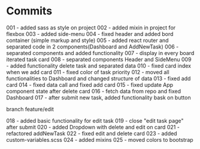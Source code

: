 # Commits

001 - added sass as style on project
002 - added mixin in project for flexbox
003 - added side-menu
004 - fixed header and added bord container (simple markup and style)
005 - added react router and separated code in 2 components(Dashboard and AddNewTask)
006 - separated components and added functionality
007 - display in every board iterated task card
008 - separated components Header and SideMenu 
009 - added functionality delete task and separated data
010 - fixed card index when we add card
011 - fixed color of task priority
012 - moved all functionalities to Dashboard and changed structure of data
013 - fixed add card 
014 - fixed data call and fixed add card
015 - fixed update App component state after delete card
016 - fetch data from repo and fixed Dashboard
017 - after submit new task, added functionality bask on button

branch feature/edit

018 - added basic functionality for edit task 
019 - close "edit task page" after submit
020 - added Dropdown with delete and edit on card
021 - refactored addNewTask
022 - fixed edit and delete card
023 - added custom-variables.scss
024 - added mixins
025 - moved colors to bootstrap  

